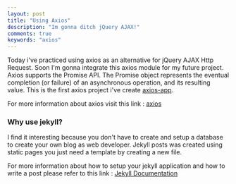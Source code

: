 ```yaml
---
layout: post
title: "Using Axios"
description: "Im gonna ditch jQuery AJAX!"
comments: true
keywords: "axios"
---
```


Today i've practiced using axios as an alternative for jQuery AJAX Http Request.
Soon I'm gonna integrate this axios module for my future project. Axios supports the Promise API. 
The Promise object represents the eventual completion (or failure) of an asynchronous operation, and its resulting value. This is the first axios project i've create
<a href="https://webdevelopertony.github.io/axios-app/" target="_blank">axios-app</a>. 

For more information about axios visit this link : 
<a href="https://github.com/mzabriskie/axios" target="_blank">axios</a>

### Why use jekyll?

I find it interesting because you don't have to create and setup a database
to create your own blog as web developer. Jekyll posts was created using static pages you just need a template by creating a new file.

For more information about how to setup your jekyll application and how to write a post please refer to this link : 
<a href="{{ page.jekyll_docu }}" target="_blank">Jekyll Documentation</a>

